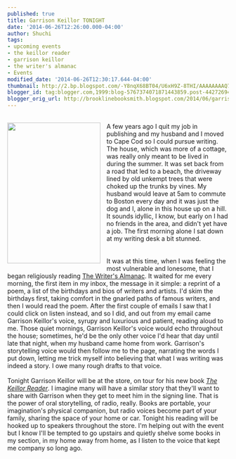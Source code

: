 ```yaml
---
published: true
title: Garrison Keillor TONIGHT
date: '2014-06-26T12:26:00.000-04:00'
author: Shuchi
tags:
- upcoming events
- the keillor reader
- garrison keillor
- the writer's almanac
- Events
modified_date: '2014-06-26T12:30:17.644-04:00'
thumbnail: http://2.bp.blogspot.com/-Y8nqX68BT04/U6xH9Z-8THI/AAAAAAAAQ7E/bwEFnHyr_WQ/s72-c/TheKeillorreader_cover_0.jpg
blogger_id: tag:blogger.com,1999:blog-5767374071871443859.post-4427269469918098995
blogger_orig_url: http://brooklinebooksmith.blogspot.com/2014/06/garrison-keillor-tonight.html
---
```


<div dir="ltr" style="text-align: left;" trbidi="on"><div><span style="font-family: inherit;"><br /></span></div><div class="separator" style="clear: both; text-align: center;"><a href="http://2.bp.blogspot.com/-Y8nqX68BT04/U6xH9Z-8THI/AAAAAAAAQ7E/bwEFnHyr_WQ/s1600/TheKeillorreader_cover_0.jpg" imageanchor="1" style="clear: left; float: left; margin-bottom: 1em; margin-right: 1em;"><img border="0" src="http://2.bp.blogspot.com/-Y8nqX68BT04/U6xH9Z-8THI/AAAAAAAAQ7E/bwEFnHyr_WQ/s1600/TheKeillorreader_cover_0.jpg" height="320" width="212" /></a></div><span style="font-family: inherit;">A few years ago I quit my job in publishing and my husband and I moved to Cape Cod so I could pursue writing. The house, which was more of a cottage, was really only meant to be lived in during the summer. It was set back from a road that led to a beach, the driveway lined by old unkempt trees that were choked up the trunks by vines. My husband would leave at 5am to commute to Boston every day and it was just the dog and I, alone in this house up on a hill. It sounds idyllic, I know, but early on I had no friends in the area, and didn't yet have a job. The first morning alone I sat down at my writing desk a bit stunned.</span><br /><div><span style="font-family: inherit;"><br /></span><br /><div><div style="text-align: left;"><span style="font-family: inherit;">It was at this time, when I was feeling the most vulnerable and lonesome, that I began religiously reading&nbsp;<a href="http://writersalmanac.publicradio.org/" target="_blank">The Writer's Almanac</a>. It waited for me every morning, the first item in my inbox, the message in it simple: a reprint of a poem, a list of the birthdays and bios of writers and artists. I'd skim the birthdays first, taking comfort in the gnarled paths of famous writers, and then I would read the poem. After the first couple of emails I saw that I could click on listen instead, and so I did, and out from my email came Garrison Keillor's voice, syrupy and luxurious and patient, reading aloud to me. Those quiet mornings, Garrison Keillor's voice would echo throughout the house; sometimes, he'd be the only other voice I'd hear that day until late that night, when my husband came home from work.<span style="background-color: white;">&nbsp;</span></span><span style="font-family: inherit;">Garrison's storytelling voice would then follow me to the page, narrating the words I put down, letting me trick myself into believing that what I was writing was indeed a story. I owe many rough drafts to that voice.&nbsp;</span></div><span style="font-family: inherit;"><br /></span></div><div><span style="font-family: inherit;">Tonight Garrison Keillor will be at the store, on tour for his new book <a href="http://www.brooklinebooksmith-shop.com/book/9780670020584http://www.brooklinebooksmith-shop.com/book/9780670020584" target="_blank"><i>The Keillor Reader</i></a>. I imagine many will have a similar story that they'll want to share with Garrison when they get to meet him in the signing line. That is the power of oral storytelling, of radio, really. Books are portable, your imagination's physical companion, but radio voices become part of your family, sharing the space of your home or car. Tonight his reading will be hooked up to speakers throughout the store. I'm helping out with the event but I know I'll be tempted to go upstairs and quietly shelve some books in my section, in my home away from home, as I listen to the voice that kept me company so long ago.&nbsp;</span><br /><span style="font-family: Georgia, Times New Roman, serif;"><br /></span><span style="font-family: Georgia, Times New Roman, serif;"><br /></span></div><div><br /></div></div></div>